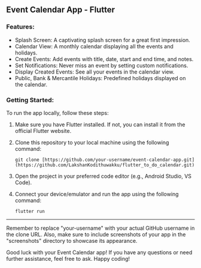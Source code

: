 ## Event Calendar App - Flutter

### Features:
- Splash Screen: A captivating splash screen for a great first impression.
- Calendar View: A monthly calendar displaying all the events and holidays.
- Create Events: Add events with title, date, start and end time, and notes.
- Set Notifications: Never miss an event by setting custom notifications.
- Display Created Events: See all your events in the calendar view.
- Public, Bank & Mercantile Holidays: Predefined holidays displayed on the calendar.

### Getting Started:
To run the app locally, follow these steps:

1. Make sure you have Flutter installed. If not, you can install it from the official Flutter website.

2. Clone this repository to your local machine using the following command:

   ```
   git clone [https://github.com/your-username/event-calendar-app.git](https://github.com/LakshanKodithuwakku/flutter_to_do_calendar.git)
   ```

3. Open the project in your preferred code editor (e.g., Android Studio, VS Code).

4. Connect your device/emulator and run the app using the following command:

   ```
   flutter run
   ```
---

Remember to replace "your-username" with your actual GitHub username in the clone URL. Also, make sure to include screenshots of your app in the "screenshots" directory to showcase its appearance.

Good luck with your Event Calendar app! If you have any questions or need further assistance, feel free to ask. Happy coding!
